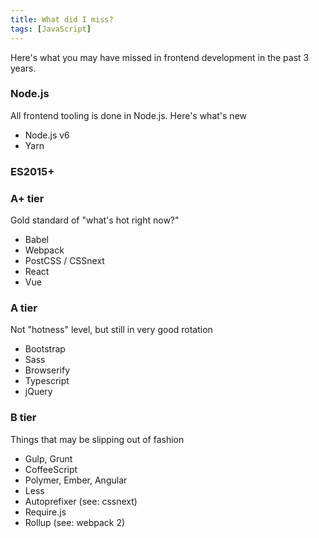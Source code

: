 ```yaml
---
title: What did I miss?
tags: [JavaScript]
---
```


Here's what you may have missed in frontend development in the past 3 years.

### Node.js

All frontend tooling is done in Node.js. Here's what's new

  - Node.js v6
  - Yarn

### ES2015+

### A+ tier

Gold standard of "what's hot right now?"

  - Babel
  - Webpack
  - PostCSS / CSSnext
  - React
  - Vue

### A tier

Not "hotness" level, but still in very good rotation

  - Bootstrap
  - Sass
  - Browserify
  - Typescript
  - jQuery

### B tier

Things that may be slipping out of fashion

  - Gulp, Grunt
  - CoffeeScript
  - Polymer, Ember, Angular
  - Less
  - Autoprefixer (see: cssnext)
  - Require.js
  - Rollup (see: webpack 2)


